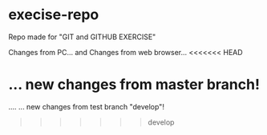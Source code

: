 # execise-repo
Repo made for "GIT and GITHUB EXERCISE"

Changes from PC...
and
Changes from web browser...
<<<<<<< HEAD

... new changes from master branch!
=======
....
... new changes from test branch "develop"!
>>>>>>> develop
